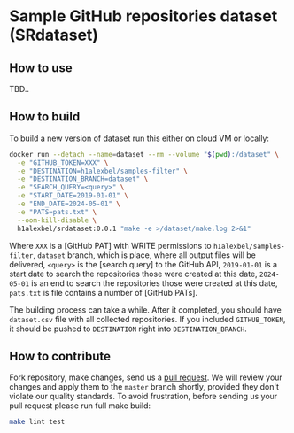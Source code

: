 # Sample GitHub repositories dataset (SRdataset)

## How to use

TBD..

## How to build

To build a new version of dataset run this either on cloud VM or locally:

```bash
docker run --detach --name=dataset --rm --volume "$(pwd):/dataset" \
  -e "GITHUB_TOKEN=XXX" \
  -e "DESTINATION=h1alexbel/samples-filter" \
  -e "DESTINATION_BRANCH=dataset" \
  -e "SEARCH_QUERY=<query>" \
  -e "START_DATE=2019-01-01" \
  -e "END_DATE=2024-05-01" \
  -e "PATS=pats.txt" \
  --oom-kill-disable \
  h1alexbel/srdataset:0.0.1 "make -e >/dataset/make.log 2>&1"
```

Where `XXX` is a [GitHub PAT] with WRITE permissions to
`h1alexbel/samples-filter`, `dataset` branch, which is place, where all output
files will be delivered, `<query>` is the [search query] to the GitHub API,
`2019-01-01` is a start date to search the repositories those were created at
this date, `2024-05-01` is an end to search the repositories those were created
at this date, `pats.txt` is file contains a number of [GitHub PATs].

The building process can take a while. After it completed, you should have
`dataset.csv` file with all collected repositories. If you included
`GITHUB_TOKEN`, it should be pushed to `DESTINATION` right into
`DESTINATION_BRANCH`.

## How to contribute

Fork repository, make changes, send us a [pull request](https://www.yegor256.com/2014/04/15/github-guidelines.html).
We will review your changes and apply them to the `master` branch shortly,
provided they don't violate our quality standards. To avoid frustration,
before sending us your pull request please run full make build:

```bash
make lint test
```

